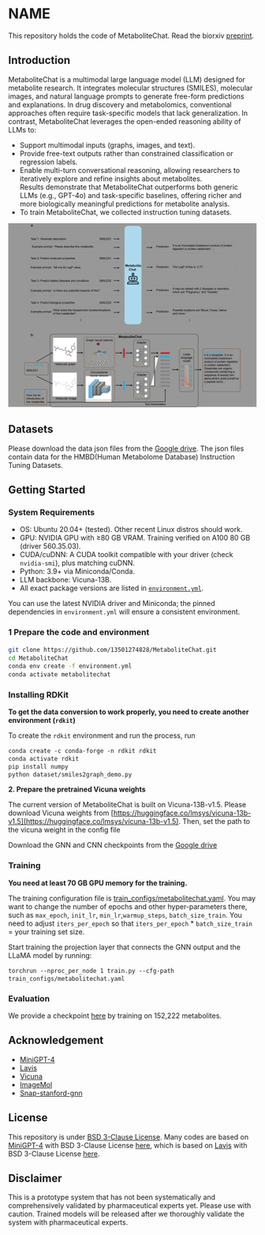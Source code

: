 # NAME

This repository holds the code of MetaboliteChat. Read the biorxiv [preprint](!!!).



## Introduction
MetaboliteChat is a multimodal large language model (LLM) designed for metabolite research. It integrates molecular structures (SMILES), molecular images, and natural language prompts to generate free-form predictions and explanations.
In drug discovery and metabolomics, conventional approaches often require task-specific models that lack generalization. In contrast, MetaboliteChat leverages the open-ended reasoning ability of LLMs to:
- Support multimodal inputs (graphs, images, and text).  
- Provide free-text outputs rather than constrained classification or regression labels.  
- Enable multi-turn conversational reasoning, allowing researchers to iteratively explore and refine insights about metabolites.  
Results demonstrate that MetaboliteChat outperforms both generic LLMs (e.g., GPT-4o) and task-specific baselines, offering richer and more biologically meaningful predictions for metabolite analysis.
- To train MetaboliteChat, we collected instruction tuning datasets.

![overview](figs/pipeline5.png)

## Datasets

Please download the data json files from the [Google drive](https://drive.google.com/drive/folders/1YYTQUJbYBVVoQ8B_P1ZYCUg8JuePQG_L?usp=sharing). The json files contain data for the HMBD(Human Metabolome Database) Instruction Tuning Datasets.


## Getting Started
### System Requirements
- OS: Ubuntu 20.04+ (tested). Other recent Linux distros should work.
- GPU: NVIDIA GPU with ≥80 GB VRAM. Training verified on A100 80 GB (driver 560.35.03).
- CUDA/cuDNN: A CUDA toolkit compatible with your driver (check `nvidia-smi`), plus matching cuDNN.
- Python: 3.9+ via Miniconda/Conda.
- LLM backbone: Vicuna-13B.
- All exact package versions are listed in [`environment.yml`](environment.yml).

You can use the latest NVIDIA driver and Miniconda; the pinned dependencies in `environment.yml` will ensure a consistent environment.

### 1 Prepare the code and environment
```bash
git clone https://github.com/13501274828/MetaboliteChat.git
cd MetaboliteChat
conda env create -f environment.yml
conda activate metabolitechat
```

### Installing RDKit
**To get the data conversion to work properly, you need to create another environment (`rdkit`)**

To create the `rdkit` environment and run the process, run
```
conda create -c conda-forge -n rdkit rdkit
conda activate rdkit
pip install numpy
python dataset/smiles2graph_demo.py
```

**2. Prepare the pretrained Vicuna weights**

The current version of MetaboliteChat is built on Vicuna-13B-v1.5.
Please download Vicuna weights from [https://huggingface.co/lmsys/vicuna-13b-v1.5](https://huggingface.co/lmsys/vicuna-13b-v1.5).
Then, set the path to the vicuna weight in the config file

Download the GNN and CNN checkpoints from the [Google drive](https://drive.google.com/drive/folders/1DlLzYf7MHHdA09l5Cv3H5KUULmtazwo1?usp=sharing)


### Training
**You need at least 70 GB GPU memory for the training.** 

The training configuration file is [train_configs/metabolitechat.yaml](train_configs/metabolitechat.yaml). You may want to change the number of epochs and other hyper-parameters there, such as `max_epoch`, `init_lr`, `min_lr`,`warmup_steps`, `batch_size_train`. You need to adjust `iters_per_epoch` so that `iters_per_epoch` * `batch_size_train` = your training set size.

Start training the projection layer that connects the GNN output and the LLaMA model by running:
```
torchrun --nproc_per_node 1 train.py --cfg-path train_configs/metabolitechat.yaml
```
### Evaluation
We provide a checkpoint [here](https://drive.google.com/drive/folders/18KRWlZddQh3wfwPr9bzKB-ieQ8X9Pdkd?usp=sharing) by training on 152,222 metabolites.

## Acknowledgement
+ [MiniGPT-4](https://minigpt-4.github.io/)
+ [Lavis](https://github.com/salesforce/LAVIS)
+ [Vicuna](https://github.com/lm-sys/FastChat)
+ [ImageMol](https://github.com/HongxinXiang/ImageMol)
+ [Snap-stanford-gnn](https://github.com/snap-stanford/pretrain-gnns/)


## License
This repository is under [BSD 3-Clause License](LICENSE.md).
Many codes are based on [MiniGPT-4](https://github.com/Vision-CAIR/MiniGPT-4) with BSD 3-Clause License [here](LICENSE_MiniGPT4.md), which is based on [Lavis](https://github.com/salesforce/LAVIS) with BSD 3-Clause License [here](LICENSE_Lavis.md).


## Disclaimer

This is a prototype system that has not been systematically and comprehensively validated by pharmaceutical experts yet. Please use with caution. Trained models will be released after we thoroughly validate the system with pharmaceutical experts.
